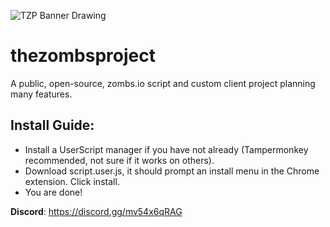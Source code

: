 ![TZP Banner Drawing](https://media.discordapp.net/attachments/813090581173501982/825044212646150204/Drawing.jpeg?width=200height=150 "TZP Banner")

# thezombsproject
A public, open-source, zombs.io script and custom client project planning many features.

## Install Guide:

- Install a UserScript manager if you have not already (Tampermonkey recommended, not sure if it works on others).
- Download script.user.js, it should prompt an install menu in the Chrome extension. Click install.
- You are done!

**Discord**: https://discord.gg/mv54x6qRAG
